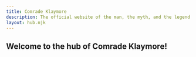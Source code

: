 ```yaml
---
title: Comrade Klaymore
description: The official website of the man, the myth, and the legend.
layout: hub.njk
---
```


<h2>Welcome to the hub of Comrade Klaymore!</h2>
